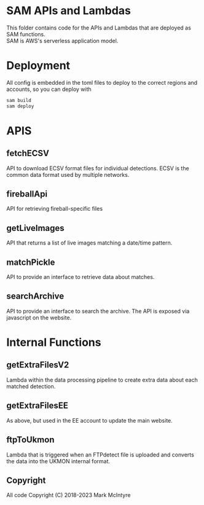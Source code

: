 # SAM APIs and Lambdas 
This folder contains code for the APIs and Lambdas that are deployed as SAM functions.  
SAM is AWS's serverless application model.  

# Deployment
All config is embedded in the toml files to deploy to the correct regions and accounts, so you can deploy with
``` bash
sam build
sam deploy
```

# APIS
## fetchECSV
API to download ECSV format files for individual detections. ECSV is the common data format used by multiple networks. 

## fireballApi
API for retrieving fireball-specific files

## getLiveImages
API that returns a list of live images matching a date/time pattern.

## matchPickle
API to provide an interface to retrieve data about matches. 

## searchArchive
API to provide an interface to search the archive. The API is exposed via javascript on the website.

# Internal Functions
## getExtraFilesV2
Lambda within the data processing pipeline to create extra data about each matched detection. 

## getExtraFilesEE
As above, but used in the EE account to update the main website. 

## ftpToUkmon
Lambda that is triggered when an FTPdetect file is uploaded and converts the data into the
UKMON internal format.

## Copyright
All code Copyright (C) 2018-2023 Mark McIntyre